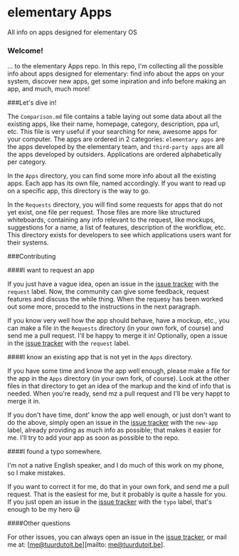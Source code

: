 elementary Apps
===============

All info on apps designed for elementary OS


### Welcome!

... to the elementary Apps repo. In this repo, I'm collecting all the possible info about apps designed for elementary: find info about the apps on your system, discover new apps, get some inpiration and info before making an app, and much, much more!


###Let's dive in!

The `Comparison.md` file contains a table laying out some data about all the existing apps, like their name, homepage, category, description, ppa url, etc. This file is very useful if your searching for new, awesome apps for your computer. The apps are ordered in 2 categories: `elementary apps` are the apps developed by the elementary team, and `third-party apps` are all the apps developed by outsiders. Applications are ordered alphabetically per category.

In the `Apps` directory, you can find some more info about all the existing apps. Each app has its own file, named accordingly. If you want to read up on a specific app, this directory is the way to go.

In the `Requests` directory, you will find some requests for apps that do not yet exist, one file per request. Those files are more like structured whiteboards, containing any info relevant to the request, like mockups, suggestions for a name, a list of features, description of the workflow, etc. This directory exists for developers to see which applications users want for their systems.


###Contributing

####I want to request an app

If you just have a vague idea, open an issue in the [issue tracker][issues] with the `request` label. Now, the community can give some feedback, request features and discuss the while thing. When the requesy has been worked out some more, procedd to the instructions in the next paragraph.

If you know very well how the app should behave, have a mockup, etc., you can make a file in the `Requests` directory (in your own fork, of course) and send me a pull request. I'll be happy to merge it in! Optionally, open a issue in the [issue tracker][issues] with the `request` label.


####I know an existing app that is not yet in the `Apps` directory.

If you have some time and know the app well enough, please make a file for the app in the `Apps` directory (in your own fork, of course). Look at the other files in that directory to get an idea of the markup and the kind of info that is needed. When you're ready, send mz a pull request and I'll be very happt to merge it in.

If you don't have time, dont' know the app well enough, or just don't want to do the above, simply open an issue in the [issue tracker][issues] with the `new-app` label, already providing as much info as possible; that makes it easier for me. I'll try to add your app as soon as possible to the repo.


####I found a typo somewhere.

I'm not a native English speaker, and I do much of this work on my phone, so I make mistakes.

If you want to correct it for me, do that in your own fork, and send me a pull request. That is the easiest for me, but it probably is quite a hassle for you. If you just open an issue in the [issue tracker][issues] with the `typo` label, that's enough to be my hero :smiley:


####Other questions

For other issues, you can always open an issue in the [issue tracker][issues], or mail me at: [me@tuurdutoit.be][mailto: me@tuurdutoit.be].





[issues]: https://github.com/TuurDutoit/elementaryapps/issues